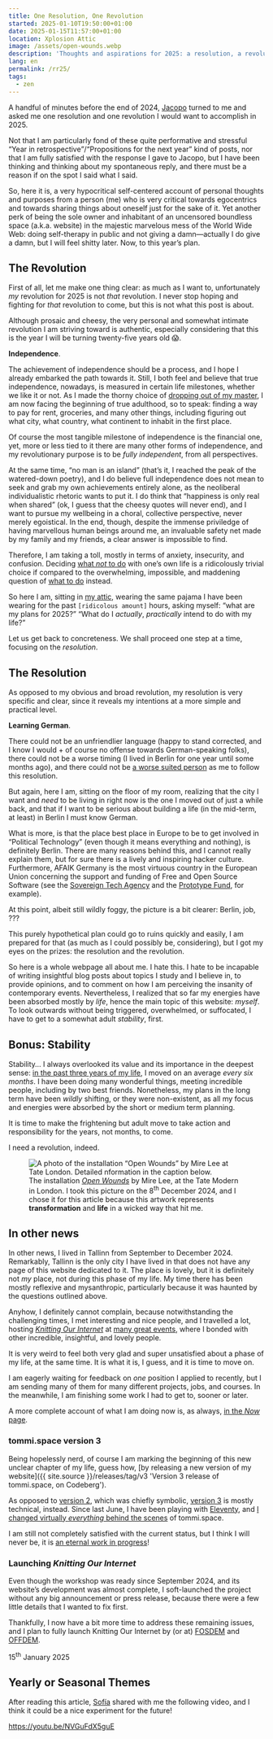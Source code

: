 ```yaml
---
title: One Resolution, One Revolution
started: 2025-01-10T19:50:00+01:00
date: 2025-01-15T11:57:00+01:00
location: Xplosion Attic
image: /assets/open-wounds.webp
description: 'Thoughts and aspirations for 2025: a resolution, a revolution, and further reflections.'
lang: en
permalink: /rr25/
tags:
  - zen
---
```

A handful of minutes before the end of 2024, [Jacopo](https://instagram.com/jacoporomei/ '@jacoporomei on Instagram') turned to me and asked me one resolution and one revolution I would want to accomplish in 2025.

Not that I am particularly fond of these quite performative and stressful <q>Year in retrospective</q>/<q>Propositions for the next year</q> kind of posts, nor that I am fully satisfied with the response I gave to Jacopo, but I have been thinking and thinking about my spontaneous reply, and there must be a reason if on the spot I said what I said.

So, here it is, a very hypocritical self-centered account of personal thoughts and purposes from a person (me) who is very critical towards egocentrics and towards sharing things about oneself just for the sake of it. Yet another perk of being the sole owner and inhabitant of an uncensored boundless space (a.k.a. website) in the majestic marvelous mess of the World Wide Web: doing self-therapy in public and not giving a damn—actually I do give a damn, but I will feel shitty later. Now, to this year’s plan.

## The Revolution

First of all, let me make one thing clear: as much as I want to, unfortunately *my* revolution for 2025 is not *that* revolution. I never stop hoping and fighting for *that* revolution to come, but this is not what this post is about.

Although prosaic and cheesy, the very personal and somewhat intimate revolution I am striving toward is authentic, especially considering that this is the year I will be turning twenty-five years old 😱.

**Independence**.

The achievement of independence should be a process, and I hope I already embarked the path towards it. Still, I both feel and believe that true independence, nowadays, is measured in certain life milestones, whether we like it or not. As I made the thorny choice of [dropping out of my master](/now/#2025-01-11 '“Now doing” as of the 11th of January 2025'), I am now facing the beginning of true adulthood, so to speak: finding a way to pay for rent, groceries, and many other things, including figuring out what city, what country, what continent to inhabit in the first place.

Of course the most tangible milestone of independence is the financial one, yet, more or less tied to it there are many other forms of independence, and my revolutionary purpose is to be *fully independent*, from all perspectives.

At the same time, <q>no man is an island</q> (that’s it, I reached the peak of the watered-down poetry), and I do believe full independence does not mean to seek and grab my own achievements entirely alone, as the neoliberal individualistic rhetoric wants to put it. I do think that <q>happiness is only real when shared</q> (ok, I guess that the cheesy quotes will never end), and I want to pursue my wellbeing in a choral, collective perspective, never merely egoistical. In the end, though, despite the immense priviledge of having marvellous human beings around me, an invaluable safety net made by my family and my friends, a clear answer is impossible to find.

Therefore, I am taking a toll, mostly in terms of anxiety, insecurity, and confusion. Deciding <u>what *not* to do</u> with one’s own life is a ridicolously trivial choice if compared to the overwhelming, impossible, and maddening question of <u>what to do</u> instead.

So here I am, sitting in [my attic](content/jam/public/Xplosion%20Attic.md), wearing the same pajama I have been wearing for the past `[ridicolous amount]` hours, asking myself: <q>what are my plans for 2025?</q> <q>What do I *actually*, *practically* intend to do with my life?</q>

Let us get back to concreteness. We shall proceed one step at a time, focusing on the *resolution*.

## The Resolution

As opposed to my obvious and broad revolution, my resolution is very specific and clear, since it reveals my intentions at a more simple and practical level.

**Learning German**.

There could not be an unfriendlier language (happy to stand corrected, and I know I would + of course no offense towards German-speaking folks), there could not be a worse timing (I lived in Berlin for one year until some months ago), and there could not be [a worse suited person](content/jam/public/Tomminess.md) as me to follow this resolution.

But again, here I am, sitting on the floor of my room, realizing that the city I want and *need* to be living in right now is the one I moved out of just a while back, and that if I want to be serious about building a life (in the mid-term, at least) in Berlin I must know German.

What is more, is that the place best place in Europe to be to get involved in “Political Technology” (even though it means everything and nothing), is definitely Berlin. There are many reasons behind this, and I cannot really explain them, but for sure there is a lively and inspiring hacker culture. Furthermore, AFAIK Germany is the most virtuous country in the European Union concerning the support and funding of Free and Open Source Software (see the [Sovereign Tech Agency](https://www.sovereign.tech/ 'Sovereign Tech Agency’s website') and the [Prototype Fund](https://prototypefund.de/en/ 'Prototype Fund’s homepage'), for example).

At this point, albeit still wildly foggy, the picture is a bit clearer: Berlin, job, ???

This purely hypothetical plan could go to ruins quickly and easily, I am prepared for that (as much as I could possibly be, considering), but I got my eyes on the prizes: the resolution and the revolution.

So here is a whole webpage all about me. I hate this. I hate to be incapable of writing insightful blog posts about topics I study and I believe in, to provide opinions, and to comment on how I am perceiving the insanity of contemporary events. Nevertheless, I realized that so far my energies have been absorbed mostly by *life*, hence the main topic of this website: *myself*. To look outwards without being triggered, overwhelmed, or suffocated, I have to get to a somewhat adult *stability*, first.

## Bonus: Stability

Stability… I always overlooked its value and its importance in the deepest sense: [in the past three years of my life](stuff/activities.liquid?startDate=2022-01-14&endDate=2025-01-14), I moved on an average *every six months*. I have been doing many wonderful things, meeting incredible people, including by two best friends. Nonetheless, my plans in the long term have been *wildly* shifting, or they were non-existent, as all my focus and energies were absorbed by the short or medium term planning.

It is time to make the frightening but adult move to take action and responsibility for the years, not months, to come.

I need a revolution, indeed.

<figure>
	<img src={{ image }} alt='A photo of the installation “Open Wounds” by Mire Lee at Tate London. Detailed nformation in the caption below.'>
	<figcaption>The installation <cite><a href=https://www.tate.org.uk/whats-on/tate-modern/mire-lee/exhibition-guide title='Hyundai Commission: Mire Lee Exhibition Guide | Tate'>Open Wounds</a></cite> by Mire Lee, at the Tate Modern in London. I took this picture on the <time datetime='2024-12-08T17:05:00+00:00'>8<sup>th</sup> December 2024</time>, and I chose it for this article because this artwork represents <strong>transformation</strong> and <strong>life</strong> in a wicked way that hit me.</figcaption>
</figure>

## In other news

In other news, I lived in Tallinn from September to December 2024. Remarkably, Tallinn is the only city I have lived in that does not have any page of this website dedicated to it. The place is lovely, but it is definitely not *my* place, not during this phase of my life. My time there has been mostly reflexive and mysanthropic, particularly because it was haunted by the questions outlined above.

Anyhow, I definitely cannot complain, because notwithstanding the challenging times, I met interesting and nice people, and I travelled a lot, hosting <cite>[Knitting Our Internet](https://ournet.rocks/ 'Knitting Our Internet’s website')</cite> at [many great events](stuff/activities.liquid?startDate=2024-09-01&endDate=2024-12-31), where I bonded with other incredible, insightful, and lovely people.

It is very weird to feel both very glad and super unsatisfied about a phase of my life, at the same time. It is what it is, I guess, and it is time to move on.

I am eagerly waiting for feedback on *one* position I applied to recently, but I am sending many of them for many different projects, jobs, and courses. In the meanwhile, I am finishing some work I had to get to, sooner or later.

A more complete account of what I am doing now is, as always, [in the <cite>Now</cite> page](/now/#2025-01-14).

### tommi.space version 3

Being hopelessly nerd, of course I am marking the beginning of this new unclear chapter of my life, guess how, [by releasing a new version of my website]({{ site.source }}/releases/tag/v3 'Version 3 release of tommi.space, on Codeberg').

As opposed to [version 2](/v2/), which was chiefly symbolic, [version 3](content/jam/public/Meta.md#version-3) is mostly technical, instead. Since last June, I have been playing with [Eleventy](https://11ty.dev/ 'Eleventy’s website'), and [I changed virtually *everything* behind the scenes](content/jam/public/Meta.md) of tommi.space.

I am still not completely satisfied with the current status, but I think I will never be, it is <u>an eternal work in progress</u>!

### Launching <cite>Knitting Our Internet</cite>

Even though the workshop was ready since September 2024, and its website’s development was almost complete, I soft-launched the project without any big announcement or press release, because there were a few little details that I wanted to fix first.

Thankfully, I now have a bit more time to address these remaining issues, and I plan to fully launch Knitting Our Internet by (or at) [FOSDEM](https://2025.fosdem.org 'FOSDEM 2025’s website') and [OFFDEM](https://offdem.net 'OFFDEM’s website').

<p class=date datetime=2025-01-15T17:39:00+01:00>15<sup>th</sup> January 2025</p>

## Yearly or Seasonal Themes

After reading this article, [Sofía](https://sofiaritz.com/ 'sofi web') shared with me the following video, and I think it could be a nice experiment for the future!

https://youtu.be/NVGuFdX5guE
